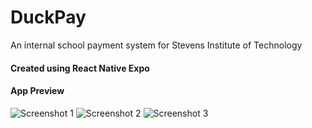 # **DuckPay**

An internal school payment system for Stevens Institute of Technology

#### Created using React Native Expo

#### App Preview

![Screenshot 1](https://github.com/JackTPatterson/LaunchpadProject/blob/master/assets/github/img1.PNG?raw=true)
![Screenshot 2](https://github.com/JackTPatterson/LaunchpadProject/blob/master/assets/github/img2.PNG?raw=true)
![Screenshot 3](https://github.com/JackTPatterson/LaunchpadProject/blob/master/assets/github/img3.PNG?raw=true)
